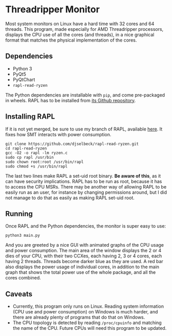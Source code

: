 # Threadripper Monitor

Most system monitors on Linux have a hard time with 32 cores and 64 threads. This program, made especially for AMD Threadripper processors, displays the CPU use of all the cores (and threads), in a nice graphical format that matches the physical implementation of the cores.

## Dependencies

- Python 3
- PyQt5
- PyQtChart
- `rapl-read-ryzen`

The Python dependencies are installable with `pip`, and come pre-packaged in wheels. RAPL has to be installed from [its Github repository](https://github.com/djselbeck/rapl-read-ryzen).

## Installing RAPL

If it is not yet merged, be sure to use my branch of RAPL, available [here](https://github.com/steckdenis/rapl-read-ryzen). It fixes how SMT interacts with power consumption.

    git clone https://github.com/djselbeck/rapl-read-ryzen.git
    cd rapl-read-ryzen
    gcc -O2 -o rapl -lm ryzen.c
    sudo cp rapl /usr/bin
    sudo chown root:root /usr/bin/rapl
    sudo chmod +s /usr/bin/rapl

The last two lines make RAPL a set-uid root binary. **Be aware of this**, as it can have security implications. RAPL has to be run as root, because it has to access the CPU MSRs. There may be another way of allowing RAPL to be easily run as an user, for instance by changing permissions around, but I did not manage to do that as easily as making RAPL set-uid root.

## Running

Once RAPL and the Python dependencies, the monitor is super easy to use:

    python3 main.py

And you are greeted by a nice GUI with animated graphs of the CPU usage and power consumption. The main area of the window displays the 2 or 4 dies of your CPU, with their two CCXes, each having 2, 3 or 4 cores, each having 2 threads. Threads become darker blue as they are used. A red bar also displays the power usage of individual cores, in addition to the main graph that shows the total power use of the whole package, and all the cores combined.

## Caveats

- Currently, this program only runs on Linux. Reading system information (CPU use and power consumption) on Windows is much harder, and there are already plenty of programs that do that on Windows.
- The CPU topology is detected by reading `/proc/cpuinfo` and matching the name of the CPU. Future CPUs will need this program to be updated.
